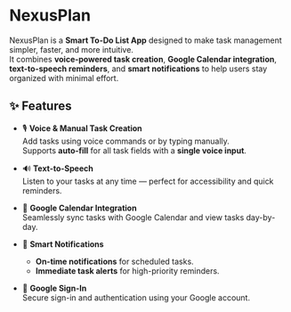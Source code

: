 # NexusPlan

NexusPlan is a **Smart To-Do List App** designed to make task management simpler, faster, and more intuitive.  
It combines **voice-powered task creation**, **Google Calendar integration**, **text-to-speech reminders**, and **smart notifications** to help users stay organized with minimal effort.  


## ✨ Features

- 🎙️ **Voice & Manual Task Creation**  
  Add tasks using voice commands or by typing manually.  
  Supports **auto-fill** for all task fields with a **single voice input**.  

- 🔊 **Text-to-Speech**  
  Listen to your tasks at any time — perfect for accessibility and quick reminders.  

- 📅 **Google Calendar Integration**  
  Seamlessly sync tasks with Google Calendar and view tasks day-by-day.  

- 🔔 **Smart Notifications**  
  - **On-time notifications** for scheduled tasks.  
  - **Immediate task alerts** for high-priority reminders.  

- 🔐 **Google Sign-In**  
  Secure sign-in and authentication using your Google account.  

